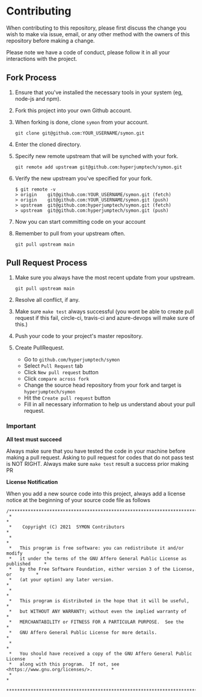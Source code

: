 # Contributing

When contributing to this repository, please first discuss the change you wish to make via issue,
email, or any other method with the owners of this repository before making a change.

Please note we have a code of conduct, please follow it in all your interactions with the project.

## Fork Process

1. Ensure that you've installed the necessary tools in your system (eg, node-js and npm).
2. Fork this project into your own Github account.
3. When forking is done, clone `symon` from your account.

    ```git
    git clone git@github.com:YOUR_USERNAME/symon.git
    ```

4. Enter the cloned directory.
5. Specify new remote upstream that will be synched with your fork.

    ```git
    git remote add upstream git@github.com:hyperjumptech/symon.git
    ```

6. Verify the new upstream you've specified for your fork.

    ```git
    $ git remote -v
    > origin    git@github.com:YOUR_USERNAME/symon.git (fetch)
    > origin    git@github.com:YOUR_USERNAME/symon.git (push)
    > upstream  git@github.com:hyperjumptech/symon.git (fetch)
    > upstream  git@github.com:hyperjumptech/symon.git (push)
    ```

7. Now you can start committing code on your account
8. Remember to pull from your upstream often.

    ```git
    git pull upstream main
    ```

## Pull Request Process

1. Make sure you always have the most recent update from your upstream.

    ```git
    git pull upstream main
    ```
    
2. Resolve all conflict, if any.
3. Make sure `make test` always successful (you wont be able to create pull request if this fail, circle-ci, travis-ci and azure-devops will make sure of this.)
4. Push your code to your project's master repository.
5. Create PullRequest.
    * Go to `github.com/hyperjumptech/symon`
    * Select `Pull Request` tab
    * Click `New pull request` button
    * Click `compare across fork`
    * Change the source head repository from your fork and target is `hyperjumptech/symon`
    * Hit the `Create pull request` button
    * Fill in all necessary information to help us understand about your pull request.

### Important

**All test must succeed**

Always make sure that you have tested the code in your machine before making a pull request.
Asking to pull request for codes that do not pass test is NOT RIGHT. 
Always make sure `make test` result a success prior making PR

**License Notification**

When you add a new source code into this project, always add a license notice at the beginning of your
source code file as follows

```
/**********************************************************************************
 *                                                                                *
 *    Copyright (C) 2021  SYMON Contributors                                      *
 *                                                                                *
 *   This program is free software: you can redistribute it and/or modify         *
 *   it under the terms of the GNU Affero General Public License as published     *
 *   by the Free Software Foundation, either version 3 of the License, or         *
 *   (at your option) any later version.                                          *
 *                                                                                *
 *   This program is distributed in the hope that it will be useful,              *
 *   but WITHOUT ANY WARRANTY; without even the implied warranty of               *
 *   MERCHANTABILITY or FITNESS FOR A PARTICULAR PURPOSE.  See the                *
 *   GNU Affero General Public License for more details.                          *
 *                                                                                *
 *   You should have received a copy of the GNU Affero General Public License     *
 *   along with this program.  If not, see <https://www.gnu.org/licenses/>.       *
 *                                                                                *
 **********************************************************************************/
```